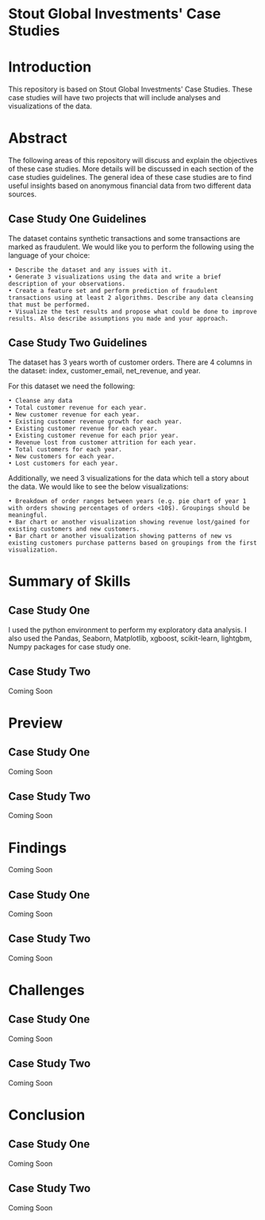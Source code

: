 # Stout Global Investments' Case Studies


# Introduction
This repository is based on Stout Global Investments' Case Studies. These case studies will have two projects that will include analyses and visualizations of the data. 


# Abstract
The following areas of this repository will discuss and explain the objectives of these case studies. More details will be discussed in each section of the case studies guidelines. The general idea of these case studies are to find useful insights based on anonymous financial data from two different data sources.


## Case Study One Guidelines
The dataset contains synthetic transactions and some transactions are marked as fraudulent. We would like you to perform the following using the language of your choice:

    • Describe the dataset and any issues with it.
    • Generate 3 visualizations using the data and write a brief description of your observations.
    • Create a feature set and perform prediction of fraudulent transactions using at least 2 algorithms. Describe any data cleansing that must be performed.
    • Visualize the test results and propose what could be done to improve results. Also describe assumptions you made and your approach.



## Case Study Two Guidelines
The dataset has 3 years worth of customer orders. There are 4 columns in the dataset: index, customer_email, net_revenue, and year.

For this dataset we need the following:

    • Cleanse any data
    • Total customer revenue for each year.
    • New customer revenue for each year.
    • Existing customer revenue growth for each year.
    • Existing customer revenue for each year.
    • Existing customer revenue for each prior year.
    • Revenue lost from customer attrition for each year.
    • Total customers for each year.
    • New customers for each year.
    • Lost customers for each year.

Additionally, we need 3 visualizations for the data which tell a story about the data. We would like to see the below visualizations:

    • Breakdown of order ranges between years (e.g. pie chart of year 1 with orders showing percentages of orders <10$). Groupings should be meaningful.
    • Bar chart or another visualization showing revenue lost/gained for existing customers and new customers.
    • Bar chart or another visualization showing patterns of new vs existing customers purchase patterns based on groupings from the first visualization.



# Summary of Skills

## Case Study One 
I used the python environment to perform my exploratory data analysis. I also used the Pandas, Seaborn, Matplotlib, xgboost, scikit-learn, lightgbm, Numpy packages for case study one.


## Case Study Two 
Coming Soon


# Preview

## Case Study One 
Coming Soon


## Case Study Two 
Coming Soon


# Findings
Coming Soon

## Case Study One
Coming Soon 

## Case Study Two
Coming Soon


# Challenges

## Case Study One
Coming Soon

## Case Study Two
Coming Soon


# Conclusion

## Case Study One
Coming Soon

## Case Study Two
Coming Soon
